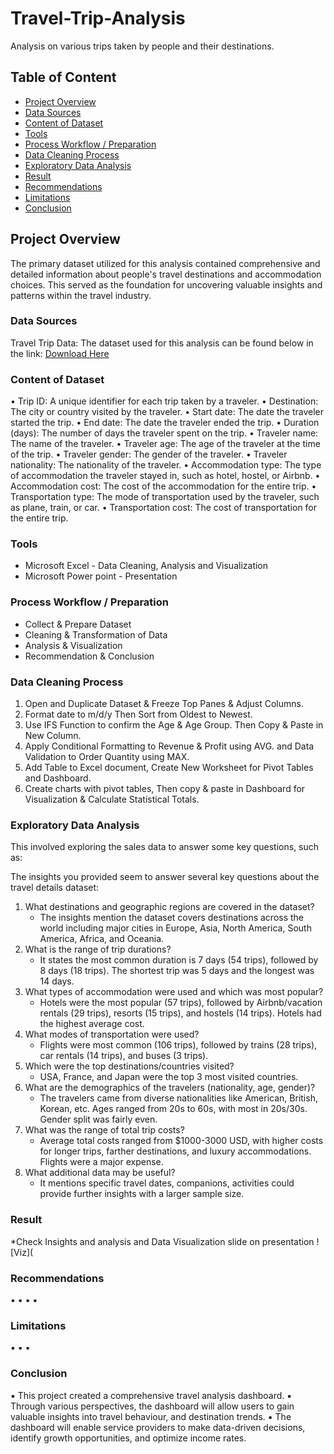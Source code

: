# Travel-Trip-Analysis
 Analysis on various trips taken by people and their destinations.

## Table of Content

- [ Project Overview](#project-overview)
- [ Data Sources](#data-sources)
- [Content of Dataset](#content-of-dataset)
- [Tools](#tools)
- [Process Workflow / Preparation](Process-Workflow/-Preparation)
- [Data Cleaning Process](#data-cleaning-process)
- [Exploratory Data Analysis](#exploratory-data-analysis)
- [Result](#result)
- [Recommendations](#recommendations)
- [Limitations](#limitations)
- [Conclusion](#conclusion)

## Project Overview

The primary dataset utilized for this analysis contained comprehensive and detailed information about people's travel destinations and accommodation choices. This served as the foundation for uncovering valuable insights and patterns within the travel industry.

### Data Sources

Travel Trip Data: The dataset used for this analysis can be found below in the link:
[Download Here](https://www.kaggle.com/datasets/rkiattisak/traveler-trip-data)

### Content of Dataset

• Trip ID: A unique identifier for each trip taken by a traveler.
• Destination: The city or country visited by the traveler.
• Start date: The date the traveler started the trip.
• End date: The date the traveler ended the trip.
• Duration (days): The number of days the traveler spent on the trip.
• Traveler name: The name of the traveler.
• Traveler age: The age of the traveler at the time of the trip.
• Traveler gender: The gender of the traveler.
• Traveler nationality: The nationality of the traveler.
• Accommodation type: The type of accommodation the traveler stayed in, such as hotel, hostel, or Airbnb.
• Accommodation cost: The cost of the accommodation for the entire trip.
• Transportation type: The mode of transportation used by the traveler, such as plane, train, or car.
• Transportation cost: The cost of transportation for the entire trip.


### Tools

- Microsoft Excel - Data Cleaning, Analysis and Visualization
- Microsoft Power point - Presentation

### Process Workflow / Preparation

- Collect & Prepare Dataset
- Cleaning & Transformation of Data 
- Analysis & Visualization
- Recommendation & Conclusion

### Data Cleaning Process

1. Open and Duplicate Dataset & Freeze Top Panes & Adjust Columns.
2. Format date to m/d/y Then Sort from Oldest to Newest.
3. Use IFS Function to confirm the Age & Age Group. Then Copy & Paste in New Column.
4. Apply Conditional Formatting to Revenue & Profit using AVG. and Data Validation to Order Quantity using MAX.
5. Add Table to Excel document, Create New Worksheet for Pivot Tables and Dashboard.
6. Create charts with pivot tables, Then copy & paste in Dashboard for Visualization & Calculate Statistical Totals.

### Exploratory Data Analysis

This involved exploring the sales data to answer some key questions, such as:

The insights you provided seem to answer several key questions about the travel details dataset:

1. What destinations and geographic regions are covered in the dataset?
   - The insights mention the dataset covers destinations across the world including major cities in Europe, Asia, North America, South America, Africa, and Oceania.
2. What is the range of trip durations?
   - It states the most common duration is 7 days (54 trips), followed by 8 days (18 trips). The shortest trip was 5 days and the longest was 14 days.
3. What types of accommodation were used and which was most popular?
   - Hotels were the most popular (57 trips), followed by Airbnb/vacation rentals (29 trips), resorts (15 trips), and hostels (14 trips). Hotels had the highest average cost.
4. What modes of transportation were used?
   - Flights were most common (106 trips), followed by trains (28 trips), car rentals (14 trips), and buses (3 trips).
5. Which were the top destinations/countries visited?
   - USA, France, and Japan were the top 3 most visited countries.
6. What are the demographics of the travelers (nationality, age, gender)?
   - The travelers came from diverse nationalities like American, British, Korean, etc. Ages ranged from 20s to 60s, with most in 20s/30s. Gender split was fairly even.
7. What was the range of total trip costs?
   - Average total costs ranged from $1000-3000 USD, with higher costs for longer trips, farther destinations, and luxury accommodations. Flights were a major expense.
8. What additional data may be useful?
   - It mentions specific travel dates, companions, activities could provide further insights with a larger sample size.



### Result
 *Check Insights and analysis and Data Visualization slide on presentation
![Viz](

### Recommendations

▪ 
▪ 
▪ 
▪ 
### Limitations

▪ 
▪ 
▪ 

### Conclusion

▪ This project created a comprehensive travel analysis dashboard.
▪ Through various perspectives, the dashboard will allow users to gain valuable insights into travel behaviour, and destination trends.
▪ The dashboard will enable service providers to make data-driven decisions, identify growth opportunities, and optimize income rates.
